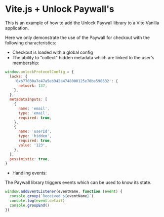 # Vite.js + Unlock Paywall's

This is an example of how to add the Unlock Paywall library to a Vite Vanilla application.

Here we only demonstrate the use of the Paywall for checkout with the following characteristics:

- Checkout is loaded with a global config
- The ability to "collect" hidden metadata which are linked to the user's membership:

```js
window.unlockProtocolConfig = {
  locks: {
    '0xb77030a7e47a5eb942a4748000125e70be598632': {
      network: 137,
    },
  },
  metadataInputs: [
    {
      name: 'email',
      type: 'email',
      required: true,
    },
    {
      name: 'userId',
      type: 'hidden',
      required: true,
      value: '123',
    },
  ],
  pessimistic: true,
}
```

- Handling events:

The Paywall library triggers events which can be used to know its state.

```javascript
window.addEventListener(eventName, function (event) {
  console.group(`Received ${eventName}`)
  console.log(event.detail)
  console.groupEnd()
})
```

